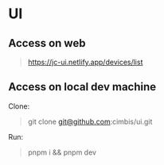 # UI

## Access on web
> https://jc-ui.netlify.app/devices/list

## Access on local dev machine

Clone:
> git clone git@github.com:cimbis/ui.git

Run:
> pnpm i && pnpm dev

